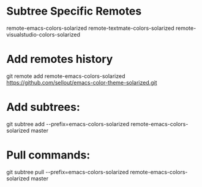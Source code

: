 Subtree Specific Remotes
========================

remote-emacs-colors-solarized
remote-textmate-colors-solarized
remote-visualstudio-colors-solarized

Add remotes history
===================
git remote add remote-emacs-colors-solarized https://github.com/sellout/emacs-color-theme-solarized.git

Add subtrees:
============
git subtree add --prefix=emacs-colors-solarized remote-emacs-colors-solarized master 

Pull commands:
==============
git subtree pull --prefix=emacs-colors-solarized remote-emacs-colors-solarized master


